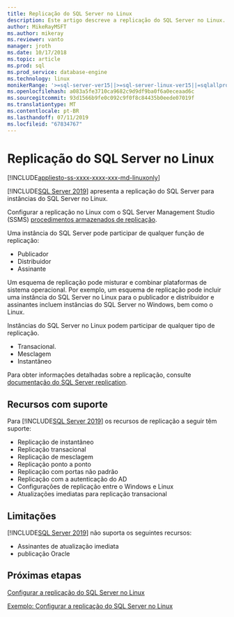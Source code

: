 ```yaml
---
title: Replicação do SQL Server no Linux
description: Este artigo descreve a replicação do SQL Server no Linux.
author: MikeRayMSFT
ms.author: mikeray
ms.reviewer: vanto
manager: jroth
ms.date: 10/17/2018
ms.topic: article
ms.prod: sql
ms.prod_service: database-engine
ms.technology: linux
monikerRange: '>=sql-server-ver15||>=sql-server-linux-ver15||=sqlallproducts-allversions'
ms.openlocfilehash: a083a5fe3710ca9682c9d9df9ba0f6a0eceaad6c
ms.sourcegitcommit: 93d1566b9fe0c092c9f0f8c84435b0eede07019f
ms.translationtype: MT
ms.contentlocale: pt-BR
ms.lasthandoff: 07/11/2019
ms.locfileid: "67834767"
---
```

# <a name="sql-server-replication-on-linux"></a>Replicação do SQL Server no Linux

[!INCLUDE[appliesto-ss-xxxx-xxxx-xxx-md-linuxonly](../includes/appliesto-ss-xxxx-xxxx-xxx-md-linuxonly.md)]

[!INCLUDE[SQL Server 2019](../includes/sssqlv15-md.md)] apresenta a replicação do SQL Server para instâncias do SQL Server no Linux.

Configurar a replicação no Linux com o SQL Server Management Studio (SSMS) [procedimentos armazenados de replicação](../relational-databases/system-stored-procedures/replication-stored-procedures-transact-sql.md).

Uma instância do SQL Server pode participar de qualquer função de replicação:

* Publicador
* Distribuidor
* Assinante

Um esquema de replicação pode misturar e combinar plataformas de sistema operacional. Por exemplo, um esquema de replicação pode incluir uma instância do SQL Server no Linux para o publicador e distribuidor e assinantes incluem instâncias do SQL Server no Windows, bem como o Linux.

Instâncias do SQL Server no Linux podem participar de qualquer tipo de replicação.

* Transacional.
* Mesclagem
* Instantâneo

Para obter informações detalhadas sobre a replicação, consulte [documentação do SQL Server replication](../relational-databases/replication/sql-server-replication.md).

## <a name="supported-features"></a>Recursos com suporte

Para [!INCLUDE[SQL Server 2019](../includes/sssqlv15-md.md)] os recursos de replicação a seguir têm suporte:

* Replicação de instantâneo
* Replicação transacional
* Replicação de mesclagem
* Replicação ponto a ponto
* Replicação com portas não padrão <!--Add link to explanation-->
* Replicação com a autenticação do AD
* Configurações de replicação entre o Windows e Linux
* Atualizações imediatas para replicação transacional

## <a name="limitations"></a>Limitações

[!INCLUDE[SQL Server 2019](../includes/sssqlv15-md.md)] não suporta os seguintes recursos:

* Assinantes de atualização imediata
* publicação Oracle

## <a name="next-steps"></a>Próximas etapas

[Configurar a replicação do SQL Server no Linux](sql-server-linux-replication-tutorial-tsql.md)

[Exemplo: Configurar a replicação do SQL Server no Linux](sql-server-linux-replication-configure.md)
